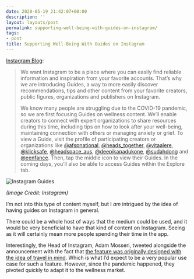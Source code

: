 ```yaml
---
date: 2020-05-19 21:42:07+00:00
description: ''
layout: layouts/post
permalink: supporting-well-being-with-guides-on-instagram/
tags:
- post
title: Supporting Well-Being With Guides on Instagram
---
```


<p><a href="https://about.instagram.com/blog/announcements/supporting-well-being-with-instagram-guides/">Instagram Blog</a>:</p>
<blockquote>
<p>We want Instagram to be a place where you can easily find reliable information and inspiration from your favorite accounts. That’s why we are introducing Guides, a way to more easily discover recommendations, tips and other content from your favorite creators, public figures, organizations and publishers on Instagram.</p>
<p>We know many people are struggling due to the COVID-19 pandemic, so we are first focusing Guides on wellness content. We’ll enable creators to connect with expert organizations to share resources during this time, including tips on how to look after your well-being, maintaining connection with others or managing anxiety or grief. To view a Guide, visit the profile of participating creators or organizations like <a href="https://www.instagram.com/afspnational/">@afspnational</a>, <a href="https://www.instagram.com/heads_together/?hl=en">@heads_together</a>, <a href="https://www.instagram.com/vitaalere/">@vitaalere</a>, <a href="https://www.instagram.com/klicksafe/">@klicksafe</a>, <a href="https://www.instagram.com/headspace_aus/">@headspace_aus</a>, <a href="https://www.instagram.com/deepikapadukone/">@deepikapadukone</a>, <a href="https://www.instagram.com/SudahDong/">@sudahdong</a> and <a href="https://www.instagram.com/eenfance/">@eenfance</a>. Then, tap the middle icon to view their Guides. In the coming days, you’ll also be able to access Guides within the Explore tab.</p>
</blockquote>
<p><img src="https://cdn.chrishannah.me/images/2020/05/95985623_168313491267531_2203319361014333440_n.png" alt="Instagram Guides" /></p>
<p><em>(Image Credit: Instagram)</em></p>
<p>I&#8217;m not into this type of content myself, but I <em>am</em> intrigued by the idea of having guides on Instagram in general.</p>
<p>There could be a whole host of ways that the medium could be used, and it would be very beneficial to have that kind of content on Instagram. Seeing as it will certainly mean more people spending their time in the app.</p>
<p>Interestingly, the Head of Instagram, Adam Mosseri, tweeted alongside the announcement with the fact that <a href="https://twitter.com/mosseri/status/1262456785874477063?s=21">the feature was originally designed with the idea of travel in mind</a>. Which is what I&#8217;d expect to be a very popular use case for such a feature. However, since the pandemic happened, they pivoted quickly to adapt it to the wellness market.</p>